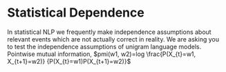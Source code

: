 # Statistical Dependence
In statistical NLP we frequently make independence assumptions about relevant events which are not actually correct in reality. We are asking you to test the independence assumptions of unigram language models.
Pointwise mutual information,
$pmi(w1, w2)=log \frac{P(X_{t}=w1, X_{t+1}=w2)} {P(X_{t}=w1)P(X_{t+1}=w2)}$

